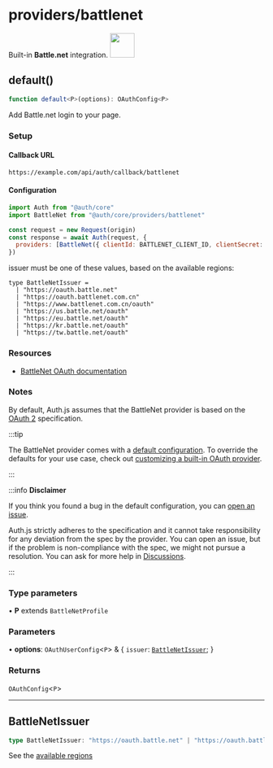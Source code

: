 # providers/battlenet

<div style={{backgroundColor: "#000", display: "flex", justifyContent: "space-between", color: "#fff", padding: 16}}>
<span>Built-in <b>Battle.net</b> integration.</span>
<a href="https://Battle.net/">
  <img style={{display: "block"}} src="https://authjs.dev/img/providers/battlenet.svg" height="48" width="48"/>
</a>
</div>

## default()

```ts
function default<P>(options): OAuthConfig<P>
```

Add Battle.net login to your page.

### Setup

#### Callback URL
```
https://example.com/api/auth/callback/battlenet
```

#### Configuration
```js
import Auth from "@auth/core"
import BattleNet from "@auth/core/providers/battlenet"

const request = new Request(origin)
const response = await Auth(request, {
  providers: [BattleNet({ clientId: BATTLENET_CLIENT_ID, clientSecret: BATTLENET_CLIENT_SECRET. issuer: BATTLENET_ISSUER })],
})
```
issuer must be one of these values, based on the available regions:
```
type BattleNetIssuer =
  | "https://oauth.battle.net"
  | "https://oauth.battlenet.com.cn"
  | "https://www.battlenet.com.cn/oauth"
  | "https://us.battle.net/oauth"
  | "https://eu.battle.net/oauth"
  | "https://kr.battle.net/oauth"
  | "https://tw.battle.net/oauth"
```

### Resources

 - [BattleNet OAuth documentation](https://develop.battle.net/documentation/guides/using-oauth)

### Notes

By default, Auth.js assumes that the BattleNet provider is
based on the [OAuth 2](https://www.rfc-editor.org/rfc/rfc6749.html) specification.

:::tip

The BattleNet provider comes with a [default configuration](https://github.com/nextauthjs/next-auth/blob/main/packages/core/src/providers/battlenet.ts).
To override the defaults for your use case, check out [customizing a built-in OAuth provider](https://authjs.dev/guides/providers/custom-provider#override-default-options).

:::

:::info **Disclaimer**

If you think you found a bug in the default configuration, you can [open an issue](https://authjs.dev/new/provider-issue).

Auth.js strictly adheres to the specification and it cannot take responsibility for any deviation from
the spec by the provider. You can open an issue, but if the problem is non-compliance with the spec,
we might not pursue a resolution. You can ask for more help in [Discussions](https://authjs.dev/new/github-discussions).

:::

### Type parameters

• **P** extends `BattleNetProfile`

### Parameters

• **options**: `OAuthUserConfig`\<`P`\> & \{
  `issuer`: [`BattleNetIssuer`](battlenet.md#battlenetissuer);
  }

### Returns

`OAuthConfig`\<`P`\>

***

## BattleNetIssuer

```ts
type BattleNetIssuer: "https://oauth.battle.net" | "https://oauth.battlenet.com.cn" | "https://www.battlenet.com.cn/oauth" | \https://${"us" | "eu" | "kr" | "tw"}.battle.net/oauth\;
```

See the [available regions](https://develop.battle.net/documentation/guides/regionality-and-apis)
